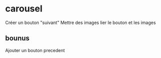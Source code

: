 # carousel

Créer un bouton "suivant"
Mettre des images
lier le bouton et les images 

## bounus

Ajouter un bouton precedent
